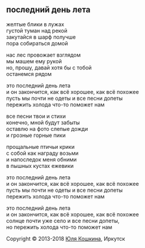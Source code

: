 ## последний день лета

желтые блики в лужах  
густой туман над рекой  
закутайся в шарф получше  
пора собираться домой  

нас лес провожает взглядом  
мы машем ему рукой  
но, прошу, давай хотя бы с тобой  
останемся рядом  

это последний день лета  
и он закончится, как всё хорошее, как всё похожее  
пусть мы почти не одеты и все песни допеты  
пережить холода что-то поможет нам  

все песни твои и стихи  
конечно, мной будут забыты  
оставлю на фото слепые дожди  
и грозные горные пики  

прощальные птичьи крики  
с собой как награду возьми  
и напоследок меня обними  
в пышных кустах ежевики  

это последний день лета  
и он закончится, как всё хорошее, как всё похожее  
пусть мы почти не одеты и все песни допеты  
пережить холода что-то поможет нам 

это последний день лета  
и он закончится, как всё хорошее, как всё похожее  
солнце почти уже село и все песни допеты,   
но пережить холода что-то поможет нам 

Copyright © 2013-2018 [Юля Кошкина](https://vk.com/koshkamoroshka), Иркутск
